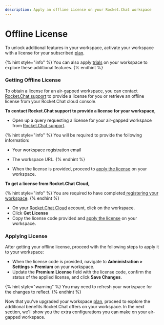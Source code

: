 ```yaml
---
description: Apply an offline License on your Rocket.Chat workspace
---
```


# Offline License

To unlock additional features in your workspace, activate your workspace with a license for your subscribed [plan](../../readme/our-plans.md).

{% hint style="info" %}
You can also apply [trials](../trials/ "mention") on your workspace to explore these additional features.
{% endhint %}

### Getting Offline License

To obtain a license for an air-gapped workspace, you can contact [Rocket.Chat support](https://desk.rocket.chat/portal/en/home) to provide a license for you or retrieve an offline license from your Rocket.Chat cloud console.

**To contact Rocket.Chat support to provide a license for your workspace,**

* Open up a query requesting a license for your air-gapped workspace from [Rocket.Chat support](../../customer-center/support-center/premium-support-plans/support-prerequisites-and-version-durability.md).

{% hint style="info" %}
You will be required to provide the following information:

* Your workspace registration email
* The workspace URL.
{% endhint %}

* When the license is provided, proceed to [apply the license](offline-license.md#applying-license) on your workspace.

**To get a license from Rocket.Chat Cloud,**

{% hint style="info" %}
You are required to have completed[ registering your workspace](offline-workspace-registration.md).
{% endhint %}

* On your [Rocket.Chat Cloud](https://cloud.rocket.chat/home) account, click on the workspace.
* Click **Get License**
* Copy the license code provided and [apply the license](offline-license.md#applying-license) on your workspace.

### Applying License

After getting your offline license, proceed with the following steps to apply it to your workspace:

* When the license code is provided, navigate to **Administration > Settings > Premium** on your workspace.&#x20;
* Update the **Premium License** field with the license code, confirm the status of the applied license, and click **Save Changes**.

{% hint style="warning" %}
You may need to refresh your workspace for the changes to reflect.
{% endhint %}

Now that you've upgraded your workspace [plan](../../readme/our-plans.md), proceed to explore the additional benefits Rocket.Chat offers on your workspace. In the next section, we'll show you the  extra configurations you can make on your air-gapped workspace.
